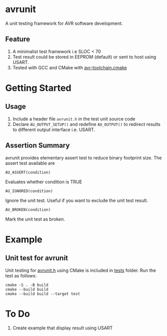 # avrunit
A unit testing framework for AVR software development.

## Feature
1. A minimalist test framework i.e SLOC < 70
2. Test result could be stored in EEPROM (default) or sent to host using USART.
3. Tested with GCC and CMake with [avr-toolchain.cmake](https://github.com/x0urc3/avr-toolchain.cmake)

# Getting Started
## Usage
1. Include a header file ```avrunit.h``` in the test unit source code
2. Declare ```AU_OUTPUT_SETUP()``` and redefine ```AU_OUTPUT()``` to redirect results to different output interface i.e. USART.

## Assertion Summary
avrunit provides elementary assert test to reduce binary footprint size. The assert test available are

    AU_ASSERT(condition)

Evaluates whether condition is TRUE

    AU_IGNORED(condition)

Ignore the unit test. Useful if you want to exclude the unit test result.

    AU_BROKEN(condition)

Mark the unit test as broken.

# Example
## Unit test for avrunit
Unit testing for [avrunit.h](./avrunit.h) using CMake is included in [tests](./tests) folder.
Run the test as follows:

    cmake -S . -B build
    cmake --build build
    cmake --build build --target test

# To Do
1. Create example that display result using USART

